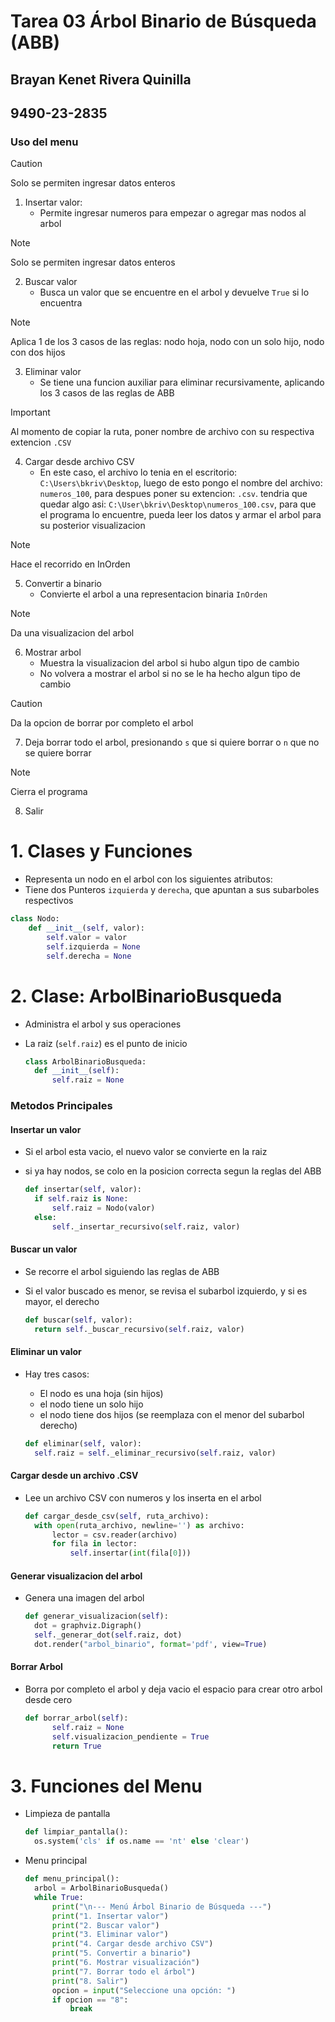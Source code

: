 # Tarea 03 Árbol Binario de Búsqueda (ABB)
## Brayan Kenet Rivera Quinilla 
## 9490-23-2835

### Uso del menu
> [!CAUTION]
> Solo se permiten ingresar datos enteros

1. Insertar valor:
    - Permite ingresar numeros para empezar o agregar mas nodos al arbol

> [!NOTE]
> Solo se permiten ingresar datos enteros
2. Buscar valor
    - Busca un valor que se encuentre en el arbol y devuelve `True` si lo encuentra

> [!NOTE]
> Aplica 1 de los 3 casos de las reglas: nodo hoja, nodo con un solo hijo, nodo con dos hijos
3. Eliminar valor
    - Se tiene una funcion auxiliar para eliminar recursivamente, aplicando los 3 casos de las reglas de ABB

> [!IMPORTANT]
> Al momento de copiar la ruta, poner nombre de archivo con su respectiva extencion `.CSV`
4. Cargar desde archivo CSV
    - En este caso, el archivo lo tenia en el escritorio: `C:\Users\bkriv\Desktop`, luego de esto pongo el nombre del archivo: `numeros_100`, para despues poner su extencion: `.csv`. tendria que quedar algo asi: `C:\User\bkriv\Desktop\numeros_100.csv`, para que el programa lo encuentre, pueda leer los datos y armar el arbol para su posterior visualizacion

> [!NOTE]
> Hace el recorrido en InOrden
5. Convertir a binario
    - Convierte el arbol a una representacion binaria `InOrden`

> [!NOTE]
> Da una visualizacion del arbol
6. Mostrar arbol
    - Muestra la visualizacion del arbol si hubo algun tipo de cambio
    - No volvera a mostrar el arbol si no se le ha hecho algun tipo de cambio

> [!CAUTION]
> Da la opcion de borrar por completo el arbol
7. Deja borrar todo el arbol, presionando `s` que si quiere borrar o `n` que no se quiere borrar

> [!NOTE]
> Cierra el programa
8. Salir


# 1. Clases y Funciones
- Representa un nodo en el arbol con los siguientes atributos:
- Tiene dos Punteros `izquierda` y `derecha`, que apuntan a sus subarboles respectivos
  
```Python
class Nodo:
    def __init__(self, valor):
        self.valor = valor
        self.izquierda = None
        self.derecha = None
```
# 2. Clase: ArbolBinarioBusqueda
- Administra el arbol y sus operaciones
- La raiz (`self.raiz`) es el punto de inicio
  
  ```Python
  class ArbolBinarioBusqueda:
    def __init__(self):
        self.raiz = None
  ```
### Metodos Principales
#### Insertar un valor
- Si el arbol esta vacio, el nuevo valor se convierte en la raiz
- si ya hay nodos, se colo en la posicion correcta segun la reglas del ABB
  
  ```Python
  def insertar(self, valor):
    if self.raiz is None:
        self.raiz = Nodo(valor)
    else:
        self._insertar_recursivo(self.raiz, valor)
  ```
#### Buscar un valor
- Se recorre el arbol siguiendo las reglas de ABB
- Si el valor buscado es menor, se revisa el subarbol izquierdo, y si es mayor, el derecho
  
  ```Python
  def buscar(self, valor):
    return self._buscar_recursivo(self.raiz, valor)
  ```
#### Eliminar un valor
+ Hay tres casos:
    + El nodo es una hoja (sin hijos)
    + el nodo tiene un solo hijo
    + el nodo tiene dos hijos (se reemplaza con el menor del subarbol derecho)

  ```Python
  def eliminar(self, valor):
    self.raiz = self._eliminar_recursivo(self.raiz, valor)
  ```
#### Cargar desde un archivo .CSV
- Lee un archivo CSV con numeros y los inserta en el arbol
  
  ```Python
  def cargar_desde_csv(self, ruta_archivo):
    with open(ruta_archivo, newline='') as archivo:
        lector = csv.reader(archivo)
        for fila in lector:
            self.insertar(int(fila[0]))
  ```
#### Generar visualizacion del arbol
- Genera una imagen del arbol
  
  ```Python
  def generar_visualizacion(self):
    dot = graphviz.Digraph()
    self._generar_dot(self.raiz, dot)
    dot.render("arbol_binario", format='pdf', view=True)
  ```
  
#### Borrar Arbol
- Borra por completo el arbol y deja vacio el espacio para crear otro arbol desde cero
  
  ```Python
  def borrar_arbol(self):
        self.raiz = None
        self.visualizacion_pendiente = True
        return True
  ```

# 3. Funciones del Menu
- Limpieza de pantalla
  
  ```Python
  def limpiar_pantalla():
    os.system('cls' if os.name == 'nt' else 'clear')
  ```
- Menu principal
  
  ```Python
  def menu_principal():
    arbol = ArbolBinarioBusqueda()
    while True:
        print("\n--- Menú Árbol Binario de Búsqueda ---")
        print("1. Insertar valor")
        print("2. Buscar valor")
        print("3. Eliminar valor")
        print("4. Cargar desde archivo CSV")
        print("5. Convertir a binario")
        print("6. Mostrar visualización")
        print("7. Borrar todo el árbol")
        print("8. Salir")
        opcion = input("Seleccione una opción: ")
        if opcion == "8":
            break
  ```  
